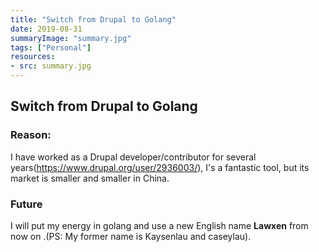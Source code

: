 ```yaml
---
title: "Switch from Drupal to Golang"
date: 2019-08-31
summaryImage: "summary.jpg"
tags: ["Personal"]
resources:
- src: summary.jpg
---
```


## Switch from Drupal to Golang

### Reason:
I have worked as a Drupal developer/contributor for several years(https://www.drupal.org/user/2936003/), I's a fantastic tool, but its market is smaller and smaller in China. 

### Future
I will put my energy in golang and use a new English name **Lawxen** from now on .(PS: My former name is Kaysenlau and caseylau).